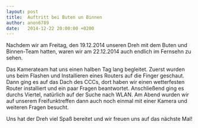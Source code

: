 ```yaml
---
layout: post
title:  Auftritt bei Buten un Binnen
author: anon6789
date:   2014-12-22 20:00:00 +0200
---
```



Nachdem wir am Freitag, den 19.12.2014 unseren Dreh mit dem Buten und Binnen-Team hatten, waren wir am 22.12.2014 auch endlich im Fernsehn zu sehen.

Das Kamerateam hat uns einen halben Tag lang begleitet. Zuerst wurden uns beim Flashen und Installieren eines Routers auf die Finger geschaut. Dann ging es auf das Dach des 
CCCs, dort haben wir einen wetterfesten Router installiert und ein paar Fragen beantwortet. Anschließend ging es durchs Viertel, natürlich auf der Suche nach WLAN. Am Abend wurden wir auf 
unserem Freifunktreffen dann auch noch einmal mit einer Kamera und weiteren Fragen besucht.

Uns hat der Dreh viel Spaß bereitet und wir freuen uns auf das nächste Mal!
